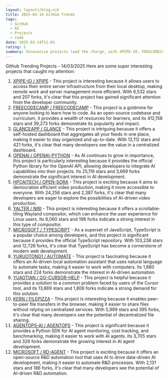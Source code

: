 ```yaml
---
layout: layouts/blog.njk
title: 2025-03-14 GitHub Trends
tags:
  - GitHub
  - AI
  - Projects
  - Code
date: 2025-03-14T11:03
rating: 5
summary: Innovative projects lead the charge, with XPIPE-IO, FREECODECAMP, and GLANCEAPP at the forefront, making remote work and server management more efficient, providing a treasure trove of coding resources, and streamlining organization, while others like OPENAI, HPCAITECH, and MICROSOFT drive AI development, efficient video production, and clean JavaScript output, with a total of 12 projects pushing boundaries, including YALTER, YURUOTONG1, YUAOTIAN, KERN, AGENTOPS-AI, and MICROSOFT, all simplifying and automating various aspects of tech, with over 700,000 stars and 60,000 forks combined, showcasing the future of tech and the power of open-source innovation.
---
```

Github Trending Projects - 14/03/2025
Here are some super interesting projects that caught my attention:
1. [XPIPE-IO / XPIPE](https://github.com/xpipe-io/xpipe "Access your entire server infrastructure from your local desktop") - This project is interesting because it allows users to access their entire server infrastructure from their local desktop, making remote work and server management more efficient. With 6,532 stars and 207 forks, it's clear that this project has gained significant attention from the developer community.
2. [FREECODECAMP / FREECODECAMP](https://github.com/freeCodeCamp/freeCodeCamp "freeCodeCamp.org's open-source codebase and curriculum. Learn to code for free") - This project is a goldmine for anyone looking to learn how to code. As an open-source codebase and curriculum, it provides a wealth of resources for learners, and its 412,158 stars and 39,273 forks demonstrate its popularity and impact.
3. [GLANCEAPP / GLANCE](https://github.com/glanceapp/glance "A self-hosted dashboard that puts all your feeds in one place") - This project is intriguing because it offers a self-hosted dashboard that aggregates all your feeds in one place, making it easier to stay organized and up-to-date. With 12,112 stars and 421 forks, it's clear that many developers see the value in a centralized dashboard.
4. [OPENAI / OPENAI-PYTHON](https://github.com/openai/openai-python "The official Python library for the OpenAI API") - As AI continues to grow in importance, this project is particularly interesting because it provides the official Python library for the OpenAI API, allowing developers to integrate AI capabilities into their projects. Its 25,119 stars and 3,669 forks demonstrate the significant interest in AI development.
5. [HPCAITECH / OPEN-SORA](https://github.com/hpcaitech/Open-Sora "Open-Sora: Democratizing Efficient Video Production for All") - This project is exciting because it aims to democratize efficient video production, making it more accessible to everyone. With 24,256 stars and 2,387 forks, it's clear that many developers are eager to explore the possibilities of AI-driven video production.
6. [YALTER / NIRI](https://github.com/YaLTeR/niri "A scrollable-tiling Wayland compositor") - This project is interesting because it offers a scrollable-tiling Wayland compositor, which can enhance the user experience for Linux users. Its 6,060 stars and 198 forks indicate a strong interest in this type of compositor.
7. [MICROSOFT / TYPESCRIPT](https://github.com/microsoft/TypeScript "TypeScript is a superset of JavaScript that compiles to clean JavaScript output") - As a superset of JavaScript, TypeScript is a popular choice among developers, and this project is significant because it provides the official TypeScript repository. With 103,238 stars and 12,726 forks, it's clear that TypeScript has become a cornerstone of modern web development.
8. [YURUOTONG1 / AUTOMATE](https://github.com/yuruotong1/autoMate "Like Manus, Computer Use Agent(CUA) and Omniparser, we are computer-using agents.AI-driven local automation assistant that uses natural language to make computers work by themselves") - This project is fascinating because it offers an AI-driven local automation assistant that uses natural language to automate tasks, making it easier to work with computers. Its 1,880 stars and 224 forks demonstrate the interest in AI-driven automation.
9. [YUAOTIAN / GO-CURSOR-HELP](https://github.com/yuaotian/go-cursor-help "解决Cursor在免费订阅期间出现以下提示的问题: You've reached your trial request limit. / Too many free trial accounts used on this machine. Please upgrade to pro. We have this limit in place to prevent abuse. Please let us know if you believe this is a mistake") - This project is helpful because it provides a solution to a common problem faced by users of the Cursor tool, and its 13,669 stars and 1,806 forks indicate a strong demand for this solution.
10. [KERN / FILEPIZZA](https://github.com/kern/filepizza "🍕 Peer-to-peer file transfers in your browser") - This project is interesting because it enables peer-to-peer file transfers in the browser, making it easier to share files without relying on centralized services. With 5,999 stars and 395 forks, it's clear that many developers see the potential of decentralized file sharing.
11. [AGENTOPS-AI / AGENTOPS](https://github.com/AgentOps-AI/agentops "Python SDK for AI agent monitoring, LLM cost tracking, benchmarking, and more. Integrates with most LLMs and agent frameworks including OpenAI Agents SDK, CrewAI, Langchain, Autogen, AG2, and CamelAI") - This project is significant because it provides a Python SDK for AI agent monitoring, cost tracking, and benchmarking, making it easier to work with AI agents. Its 3,705 stars and 326 forks demonstrate the growing interest in AI agent development.
12. [MICROSOFT / RD-AGENT](https://github.com/microsoft/RD-Agent "Research and development (R&D) is crucial for the enhancement of industrial productivity, especially in the AI era, where the core aspects of R&D are mainly focused on data and models. We are committed to automating these high-value generic R&D processes through our open source R&D automation tool RD-Agent, which lets AI drive data-driven AI") - This project is exciting because it offers an open-source R&D automation tool that uses AI to drive data-driven AI development, making it easier to automate R&D processes. With 2,131 stars and 186 forks, it's clear that many developers see the potential of AI-driven R&D automation.



